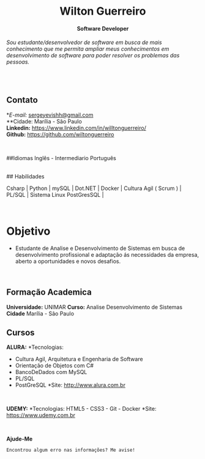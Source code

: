 <h1 align="center">Wilton Guerreiro </h1>
<h4 align="center">Software Developer</h4>

###### Sou estudante/desenvolvedor de software em busca de mais conhecimento que me permita ampliar meus conhecimentos em desenvolvimento de software para poder resolver os problemas das pessoas.

<br>

## Contato
  **E-mail:* sergeyevishh@gmail.com <br>
  **Cidade: Marília - São Paulo <br>
  **Linkedin:** <a href="#"> https://www.linkedin.com/in/willtonguerreiro/ </a><br>
  **Github:** <a href="#">https://github.com/wiltonguerreiro</a></br>

<br>

##Idiomas
Inglês - Intermediario
Português

<br>
## Habilidades

Csharp |
Python |
mySQL |
Dot.NET |
Docker |
Cultura Agil (
Scrum ) |
PL/SQL |
Sistema Linux 
PostGresSQL  |

<br>

# Objetivo
- Estudante de Analise e Desenvolvimento de Sistemas em busca de desenvolvimento profissional e adaptação ás necessidades da empresa, aberto a oportunidades e novos desafios.

<br>

## Formação Academica 
**Universidade:** UNIMAR
**Curso:** Analise Desenvolvimento de Sistemas
**Cidade** Marília - São Paulo

## Cursos

**ALURA:**
*Tecnologias:
- Cultura Agil, Arquitetura e Engenharia de Software
- Orientação de Objetos com C# 
- BancoDeDados com MySQL 
- PL/SQL
- PostGreSQL 
*Site: http://www.alura.com.br

<br>

**UDEMY:**
*Tecnologias: HTML5 - CSS3 - Git - Docker 
*Site: https://www.udemy.com.br

<br>

**Ajude-Me**
```
Encontrou algum erro nas informações? Me avise!
```

